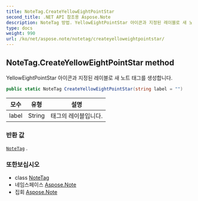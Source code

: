 ```yaml
---
title: NoteTag.CreateYellowEightPointStar
second_title: .NET API 참조용 Aspose.Note
description: NoteTag 방법. YellowEightPointStar 아이콘과 지정된 레이블로 새 노트 태그를 생성합니다.
type: docs
weight: 990
url: /ko/net/aspose.note/notetag/createyelloweightpointstar/
---
```

## NoteTag.CreateYellowEightPointStar method

YellowEightPointStar 아이콘과 지정된 레이블로 새 노트 태그를 생성합니다.

```csharp
public static NoteTag CreateYellowEightPointStar(string label = "")
```

| 모수 | 유형 | 설명 |
| --- | --- | --- |
| label | String | 태그의 레이블입니다. |

### 반환 값

[`NoteTag`](../) .

### 또한보십시오

* class [NoteTag](../)
* 네임스페이스 [Aspose.Note](../../notetag/)
* 집회 [Aspose.Note](../../../)


